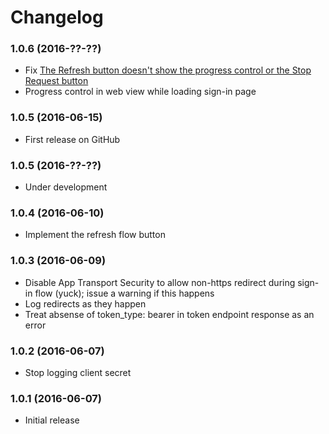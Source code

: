 Changelog
=========

### 1.0.6 (2016-??-??)

- Fix [The Refresh button doesn't show the progress control or the Stop Request button](https://github.com/gtritchie/WOPIAuth/issues/1)
- Progress control in web view while loading sign-in page

### 1.0.5 (2016-06-15)

- First release on GitHub

### 1.0.5 (2016-??-??)

- Under development

### 1.0.4 (2016-06-10)

- Implement the refresh flow button

### 1.0.3 (2016-06-09)

- Disable App Transport Security to allow non-https redirect during sign-in flow (yuck); issue a warning if this happens
- Log redirects as they happen
- Treat absense of token_type: bearer in token endpoint response as an error

### 1.0.2 (2016-06-07)

- Stop logging client secret

### 1.0.1 (2016-06-07)

- Initial release
